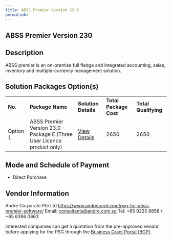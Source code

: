 ```yaml
---
title: ABSS Premier Version 23.0
permalink: 
---
```


## ABSS Premier Version 230

## Description

ABSS premier is an on-premise full fledge and integrated accounting, sales, inventory and multiple-currency management solution.

## Solution Packages Option(s)

<table>
<tr>
<td><b>No.</b></td>
<td><b>Package Name</b></td>
<td><b>Solution Details</b></td>
<td><b>Total Package Cost</b></td>
<td><b>Total Qualifying</b></td>
</tr>
<tr>
<td>Option 1</td>
<td>ABSS Premier Version 23.0 - Package E (Three User Licence product only)</td>
<td><a href='https://www.gobusiness.gov.sg/images/psg/Andre_Corporate_Annex_3_Part_5.pdf'>View Details</a></td>
<td>2650</td>
<td>2650</td>
</tr>
</table>

## Mode and Schedule of Payment

 - Direct Purchase

## Vendor Information

 Andre Corporate Pte Ltd
https://www.andrecorpl.com/psg-for-abss-premier-software/
Email: consultants@andre.com.sg
Tel: +65 9225 8858 / +65 6396 0663

Interested companies can get a quotation from the pre-approved vendor, before applying for the PSG through the <a href='https://www.businessgrants.gov.sg/'>Business Grant Portal (BGP)</a>.
